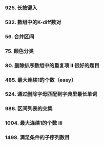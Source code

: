 ### 925. 长按键入

### 532. 数组中的K-diff数对

### 56. 合并区间

### 75. 颜色分类

### 80. 删除排序数组中的重复项 II 很好的题目

### 485. 最大连续1的个数（easy）

### 524. 通过删除字母匹配到字典里最长单词

### 986. 区间列表的交集

### 1004. 最大连续1的个数 III

### 1498. 满足条件的子序列数目